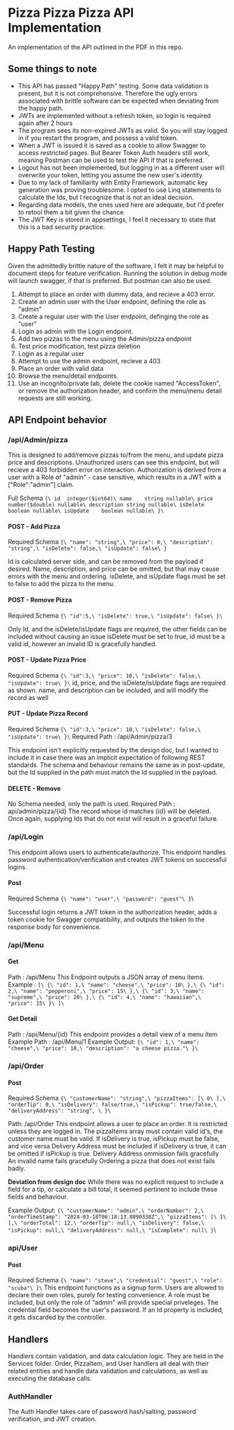# Pizza Pizza Pizza API Implementation
An implementation of the API outlined in the PDF in this repo.

## Some things to note
- This API has passed "Happy Path" testing. Some data validation is present, but it is not comprehensive. Therefore the ugly errors associated with brittle software can be expected when deviating from the happy path.
- JWTs are implemented without a refresh token, so login is required again after 2 hours
- The program sees its non-expired JWTs as valid. So you will stay logged in if you restart the program, and possess a valid token.
- When a JWT is issued it is saved as a cookie to allow Swagger to access restricted pages. But Bearer Token Auth headers still work, meaning Postman can be used to test the API if that is preferred.
- Logout has not been implemented, but logging in as a different user will overwrite your token, letting you assume the new user's identity
- Due to my lack of familiarity with Entity Framework, automatic key generation was proving troublesome. I opted to use Linq statements to calculate the Ids, but I recognize that is not an ideal decision. 
- Regarding data models, the ones used here are adequate, but I'd prefer to retool them a bit given the chance.
- The JWT Key is stored in appsettings, I feel it necessary to state that this is a bad security practice.

## Happy Path Testing
Given the admittedly brittle nature of the software, I felt it may be helpful to document steps for feature verification.
Running the solution in debug mode will launch swagger, if that is preferred. But postman can also be used.

1. Attempt to place an order with dummy data, and recieve a 403 error. 
2. Create an admin user with the User endpoint, defining the role as "admin"
3. Create a regular user with the User endpoint, definging the role as "user"
4. Login as admin with the Login endpoint.
5. Add two pizzas to the menu using the Admin/pizza endpoint
6. Test price modification, test pizza deletion
7. Login as a regular user
8. Attempt to use the admin endpoint, recieve a 403
9. Place an order with valid data
10. Browse the menu/detail endpoints.
11. Use an incognito/private tab, delete the cookie named "AccessToken", or remove the authorization header, and confirm the menu/menu detail requests are still working.


## API Endpoint behavior
### /api/Admin/pizza
This is designed to add/remove pizzas to/from the menu, and update pizza price and descriptions.
Unauthorized users can see this endpoint, but will recieve a 403 forbidden error on interaction.
Authorization is derived from a user with a Role of "admin" - case sensitive, which results in a JWT with a ["Role":"admin"] claim.

Full Schema
`
{\
id	integer($int64)\
name	string nullable\
price	number($double) nullable\
description	string nullable\
isDelete	boolean nullable\
isUpdate	boolean nullable\
}\
`
#### POST - Add Pizza
Required Schema
`{\
  "name": "string",\
  "price": 0,\
  "description": "string",\
  "isDelete": false,\
  "isUpdate": false\
}`

Id is calculated server side, and can be removed from the payload if desired.
Name, description, and price can be omitted, but that may cause errors with the menu and ordering.
isDelete, and isUpdate flags must be set to false to add the pizza to the menu.

#### POST - Remove Pizza
Required Schema
`
{\
  "id":5,\
  "isDelete": true,\
  "isUpdate": false\
}\
`

Only Id, and the isDelete/isUpdate flags are required, the other fields can be included without causing an issue
isDelete must be set to true, id must be a valid id, however an invalid ID is gracefully handled. 

#### POST - Update Pizza Price
Required Schema
`
{\
  "id":3,\
  "price": 10,\
  "isDelete": false,\
  "isUpdate": true\
}\
`
id, price, and the isDelete/isUpdate flags are required as shown. 
name, and description can be included, and will modify the record as well

#### PUT - Update Pizza Record
Required Schema
`
{\
  "id":3,\
  "price": 10,\
  "isDelete": false,\
  "isUpdate": true\
}\
`
Required Path : /api/Admin/pizza/3

This endpoint isn't explicitly requested by the design doc, but I wanted to include it in case there was an implicit expectation of following REST standards.
The schema and behaviour remains the same as in post-update, but the Id supplied in the path must match the Id supplied in the payload.

#### DELETE - Remove
No Schema needed, only the path is used.
Required Path : api/admin/pizza/{id}
The record whose id matches {id} will be deleted. Once again, supplying Ids that do not exist will result in a graceful failure. 

### /api/Login
This endpoint allows users to authenticate/authorize.
This endpoint handles password authentication/verification and creates JWT tokens on successful logins.
#### Post
Required Schema
`{\
  "name": "user",\
  "password": "guest"\
}`\

Successful login returns a JWT token in the authorization header, adds a token cookie for Swagger compatibility, and outputs the token to the response body for convenience.

### /api/Menu
#### Get
Path : /api/Menu
This Endpoint outputs a JSON array of menu items.
Example : 
`
[\
  {\
    "id": 1,\
    "name": "cheese",\
    "price": 10\
  },\
  {\
    "id": 2,\
    "name": "pepperoni",\
    "price": 15\
  },\
  {\
    "id": 3,\
    "name": "supreme",\
    "price": 20\
  },\
  {\
    "id": 4,\
    "name": "hawaiian",\
    "price": 15\
  }\
]\
`

#### Get Detail
Path : /api/Menu/{id}
This endpoint provides a detail view of a menu item
Example Path : /api/Menu/1
Example Output: 
`
{\
  "id": 1,\
  "name": "cheese",\
  "price": 10,\
  "description": "a cheese pizza."\
}\
`

### /api/Order
#### Post
Required Schema
`
{\
  "customerName": "string",\
  "pizzaItems": [\
    0\
  ],\
  "orderTip": 0,\
  "isDelivery": false/true,\
  "isPickup": true/false,\
  "deliveryAddress": "string", \
}\
`

Path: /api/Order
This endpoint allows a user to place an order. 
It is restricted unless they are logged in. 
The pizzaItems array must contain valid id's, the customer name must be valid.
If isDelivery is true, isPickup must be false, and vice versa
Delivery Address must be included if isDelivery is true, it can be omitted if isPickup is true.
Delivery Address ommission fails gracefully
An invalid name fails gracefully
Ordering a pizza that does not exist fails badly. 

**Deviation from design doc** While there was no explicit request to include a field for a tip, or calculate a bill total, it seemed pertinent to include these fields and behaviour.

Example Output: 
`{\
  "customerName": "admin",\
  "orderNumber": 2,\
  "orderTimeStamp": "2024-03-18T06:18:13.8890338Z",\
  "pizzaItems": [\
    1\
  ],\
  "orderTotal": 12,\
  "orderTip": null,\
  "isDelivery": false,\
  "isPickup": null,\
  "deliveryAddress": null,\
  "isComplete": null\
}`\

### api/User
#### Post
Required Schema
`
{\
  "name": "steve",\
  "credential": "guest",\
  "role": "scuba"\
}\
`
This endpoint functions as a signup form. 
Users are allowed to declare their own roles, purely for testing convenience. 
A role must be included, but only the role of "admin" will provide special priveleges.
The credential field becomes the user's password.
If an Id property is included, it gets discarded by the controller. 

## Handlers
Handlers contain validation, and data calculation logic. They are held in the Services folder. Order, PizzaItem, and User handlers all deal with their related entities and handle data validation and calculations, as well as executing the database calls.
### AuthHandler
The Auth Handler takes care of password hash/salting, password verification, and JWT creation.




